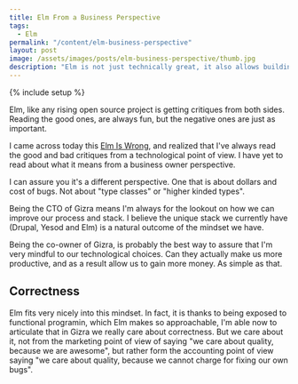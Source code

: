 ```yaml
---
title: Elm From a Business Perspective
tags:
  - Elm
permalink: "/content/elm-business-perspective"
layout: post
image: /assets/images/posts/elm-business-perspective/thumb.jpg
description: "Elm is not just technically great, it also allows building business around it"
---
```


{% include setup %}

Elm, like any rising open source project is getting critiques from both sides. Reading the good ones, are always fun, but the negative ones are just as important.

I came across today this [Elm Is Wrong](http://reasonablypolymorphic.com/blog/elm-is-wrong), and realized that I've always read the good and bad critiques from a technological point of view. I have yet to read about what it means from a business owner perspective.

I can assure you it's a different perspective. One that is about dollars and cost of bugs. Not about "type classes" or "higher kinded types".

<!-- more -->

Being the CTO of Gizra means I'm always for the lookout on how we can improve our process and stack. I believe the unique stack we currently have (Drupal, Yesod and Elm) is a natural outcome of the mindset we have.

Being the co-owner of Gizra, is probably the best way to assure that I'm very mindful to our technological choices. Can they actually make us more productive, and as a result allow us to gain more money. As simple as that.

## Correctness

Elm fits very nicely into this mindset. In fact, it is thanks to being exposed to functional programin, which Elm makes so approachable, I'm able now to articulate that in Gizra we really care about correctness. But we care about it, not from the marketing point of view of saying "we care about quality, because we are awesome", but rather form the accounting point of view saying "we care about quality, because we cannot charge for fixing our own bugs".
